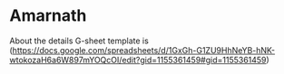 # Amarnath
About the details G-sheet template is (https://docs.google.com/spreadsheets/d/1GxGh-G1ZU9HhNeYB-hNK-wtokozaH6a6W897mYOQcOI/edit?gid=1155361459#gid=1155361459)
